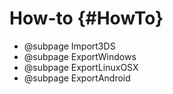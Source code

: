 # How-to {#HowTo}

* @subpage Import3DS
* @subpage ExportWindows
* @subpage ExportLinuxOSX
* @subpage ExportAndroid